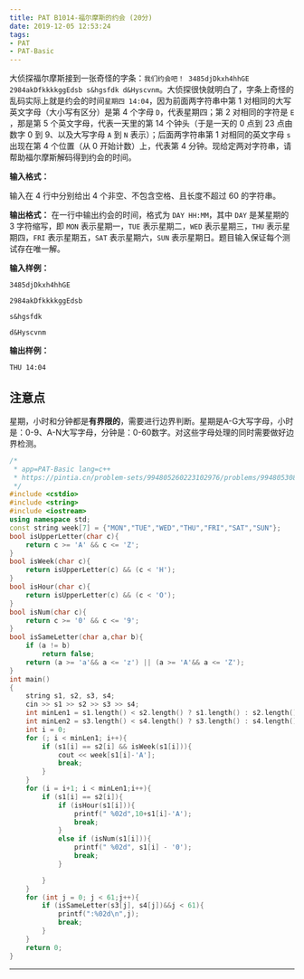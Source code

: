 ```yaml
---
title: PAT B1014-福尔摩斯的约会 (20分)
date: 2019-12-05 12:53:24
tags:
- PAT
- PAT-Basic
---
```


大侦探福尔摩斯接到一张奇怪的字条：`我们约会吧！ 3485djDkxh4hhGE 2984akDfkkkkggEdsb s&hgsfdk d&Hyscvnm`。大侦探很快就明白了，字条上奇怪的乱码实际上就是约会的时间`星期四 14:04`，因为前面两字符串中第 1 对相同的大写英文字母（大小写有区分）是第 4 个字母 `D`，代表星期四；第 2 对相同的字符是 `E` ，那是第 5 个英文字母，代表一天里的第 14 个钟头（于是一天的 0 点到 23 点由数字 0 到 9、以及大写字母 `A` 到 `N` 表示）；后面两字符串第 1 对相同的英文字母 `s` 出现在第 4 个位置（从 0 开始计数）上，代表第 4 分钟。现给定两对字符串，请帮助福尔摩斯解码得到约会的时间。

<!--more-->

**输入格式：**

输入在 4 行中分别给出 4 个非空、不包含空格、且长度不超过 60 的字符串。

**输出格式：**
在一行中输出约会的时间，格式为 `DAY HH:MM`，其中 `DAY` 是某星期的 3 字符缩写，即 `MON` 表示星期一，`TUE` 表示星期二，`WED` 表示星期三，`THU` 表示星期四，`FRI` 表示星期五，`SAT` 表示星期六，`SUN` 表示星期日。题目输入保证每个测试存在唯一解。

**输入样例：**

	3485djDkxh4hhGE
	
	2984akDfkkkkggEdsb
	
	s&hgsfdk
	
	d&Hyscvnm

**输出样例：**

	THU 14:04

## 注意点
星期，小时和分钟都是**有界限的**，需要进行边界判断。星期是A-G大写字母，小时是：0-9、A-N大写字母，分钟是：0-60数字。对这些字母处理的同时需要做好边界检测。

```c++
/*
 * app=PAT-Basic lang=c++
 * https://pintia.cn/problem-sets/994805260223102976/problems/994805308755394560
 */
#include <cstdio>
#include <string>
#include <iostream>
using namespace std;
const string week[7] = {"MON","TUE","WED","THU","FRI","SAT","SUN"};
bool isUpperLetter(char c){
    return c >= 'A' && c <= 'Z';
}
bool isWeek(char c){
    return isUpperLetter(c) && (c < 'H');
}
bool isHour(char c){
    return isUpperLetter(c) && (c < 'O');
}
bool isNum(char c){
    return c >= '0' && c <= '9';
}
bool isSameLetter(char a,char b){
    if (a != b)
        return false;
    return (a >= 'a'&& a <= 'z') || (a >= 'A'&& a <= 'Z');
}
int main()
{
    string s1, s2, s3, s4;
    cin >> s1 >> s2 >> s3 >> s4;
    int minLen1 = s1.length() < s2.length() ? s1.length() : s2.length();
    int minLen2 = s3.length() < s4.length() ? s3.length() : s4.length();
    int i = 0;
    for (; i < minLen1; i++){
        if (s1[i] == s2[i] && isWeek(s1[i])){
            cout << week[s1[i]-'A'];
            break;
        }
    }
    for (i = i+1; i < minLen1;i++){
        if (s1[i] == s2[i]){
            if (isHour(s1[i])){
                printf(" %02d",10+s1[i]-'A');
                break;
            }
            else if (isNum(s1[i])){
                printf(" %02d", s1[i] - '0');
                break;
            }

        }
    }
    for (int j = 0; j < 61;j++){
        if (isSameLetter(s3[j], s4[j])&&j < 61){
            printf(":%02d\n",j);
            break;
        }
    }
    return 0;
}
```
---
